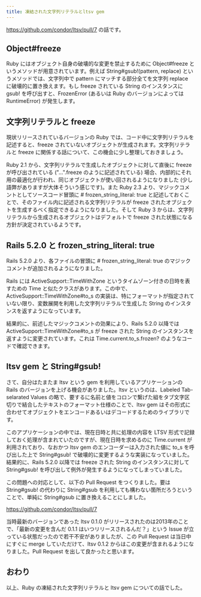 ```yaml
---
title: 凍結された文字列リテラルとltsv gem
---
```


https://github.com/condor/ltsv/pull/7 の話です。

## Object#freeze

Ruby にはオブジェクト自身の破壊的な変更を禁止するために Object#freeze というメソッドが用意されています。例えば String#gsub!(pattern, replace) というメソッドでは、文字列中で pattern にマッチする部分全てを文字列 replace に破壊的に置き換えます。もし freeze されている String のインスタンスに gsub! を呼び出すと、FrozenError (あるいは Ruby のバージョンによっては RuntimeError) が発生します。

## 文字列リテラルと freeze

現状リリースされているバージョンの Ruby では、コード中に文字列リテラルを記述すると、freeze されていないオブジェクトが生成されます。文字列リテラルと freeze に関係する話について、この機会に少し整理しておきましょう。

Ruby 2.1 から、文字列リテラルで生成したオブジェクトに対して直後に freeze が呼び出されている ("...".freeze のように記述されている) 場合、内部的にそれ用の最適化が行われ、同じオブジェクトが使い回されるようになりました (少し語弊がありますが大体そういう感じです)。また Ruby 2.3 より、マジックコメントとしてソースコード冒頭に # frozen_string_literal: true と記述しておくことで、そのファイル内に記述される文字列リテラルが freeze されたオブジェクトを生成するべく指定できるようになりました。そして Ruby 3 からは、文字列リテラルから生成されるオブジェクトはデフォルトで freeze された状態になる方針が決定されているようです。

## Rails 5.2.0 と frozen_string_literal: true

Rails 5.2.0 より、各ファイルの冒頭に # frozen_string_literal: true のマジックコメントが追加されるようになりました。

Rails には ActiveSupport::TimeWithZone というタイムゾーン付きの日時を表すための Time と似たクラスがあります。この中で、ActiveSupport::TimeWithZone#to_s の実装は、特にフォーマットが指定されていない限り、変数展開を利用した文字列リテラルで生成した String のインスタンスを返すようになっています。

結果的に、前述したマジックコメントの効果により、Rails 5.2.0 以降では ActiveSupport::TimeWithZone#to_s が freeze された String のインスタンスを返すように変更されています。これは Time.current.to_s.frozen? のようなコードで確認できます。

## ltsv gem と String#gsub!

さて、自分はたまたま ltsv という gem を利用しているアプリケーションの Rails のバージョンを上げる機会がありました。ltsv というのは、Labeled Tab-selarated Values の略で、要するに名前と値をコロンで繋げた組をタブ文字区切りで結合したテキストのフォーマット仕様のことで、ltsv gem はその形式に合わせてオブジェクトをエンコードあるいはデコードするためのライブラリです。

このアプリケーションの中では、現在日時と共に処理の内容を LTSV 形式で記録しておく処理が含まれていたのですが、現在日時を求めるのに Time.current が利用されており、なおかつ ltsv gem のエンコーダーは入力された値に to_s を呼び出した上で String#gsub! で破壊的に変更するような実装になっていました。結果的に、Rails 5.2.0 以降では freeze された String のインスタンスに対して String#gsub! を呼び出して例外が発生するようになってしまっていました。

この問題への対応として、以下の Pull Request をつくりました。要は String#gsub! の代わりに String#gsub を利用しても構わない箇所だろうということで、単純に String#gsub に置き換えることにしました。

https://github.com/condor/ltsv/pull/7

当時最新のバージョンであった ltsv 0.1.0 がリリースされたのは2013年のことで、「最新の変更を含んだ 0.1.1 はいつリリースされるんだ？」という Issue が立っている状態だったので若干不安がありましたが、この Pull Request は当日中にすぐに merge していただけて、ltsv 0.1.2 からはこの変更が含まれるようになりました。Pull Request を出して良かったと思います。

## おわり

以上、Ruby の凍結された文字列リテラルと ltsv gem についての話でした。
